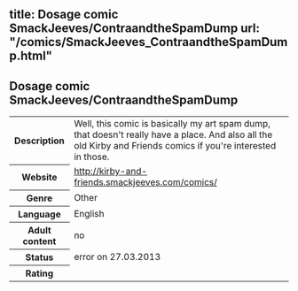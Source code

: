 title: Dosage comic SmackJeeves/ContraandtheSpamDump
url: "/comics/SmackJeeves_ContraandtheSpamDump.html"
---
Dosage comic SmackJeeves/ContraandtheSpamDump
-----------------------------------------

<table class="comicinfo">
<tr>
<th>Description</th><td>Well, this comic is basically my art spam dump, that doesn't really have a place. And also all the old Kirby and Friends comics if you're interested in those.</td>
</tr>
<tr>
<th>Website</th><td><a href="http://kirby-and-friends.smackjeeves.com/comics/">http://kirby-and-friends.smackjeeves.com/comics/</a></td>
</tr>
<tr>
<th>Genre</th><td>Other</td>
</tr>
<tr>
<th>Language</th><td>English</td>
</tr>
<tr>
<th>Adult content</th><td>no</td>
</tr>
<tr>
<th>Status</th><td>error on 27.03.2013</td>
</tr>
<tr>
<th>Rating</th><td><div class="g-plusone" data-size="standard" data-annotation="bubble"
 data-href="http://kirby-and-friends.smackjeeves.com/comics/"></div></td>
</tr>
</table>
<script type="text/javascript">
  (function() {
    var po = document.createElement('script'); po.type = 'text/javascript'; po.async = true;
    po.src = 'https://apis.google.com/js/plusone.js';
    var s = document.getElementsByTagName('script')[0]; s.parentNode.insertBefore(po, s);
  })();
</script>

